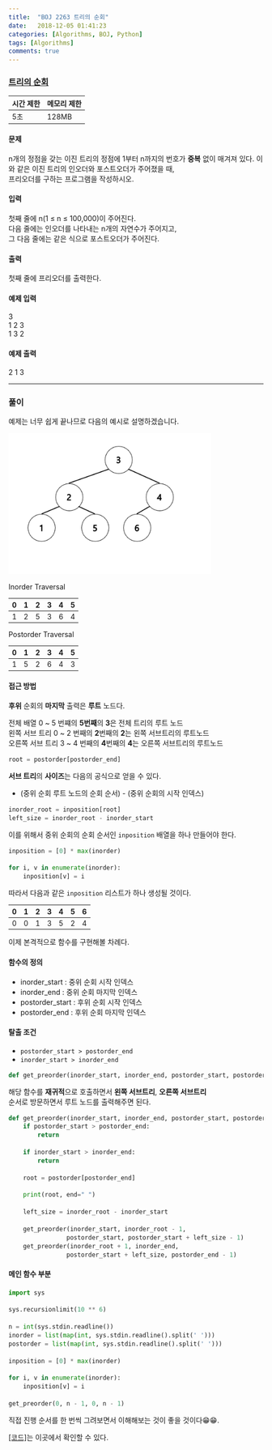 ```yaml
---
title:  "BOJ 2263 트리의 순회"
date:   2018-12-05 01:41:23
categories: [Algorithms, BOJ, Python]
tags: [Algorithms]
comments: true
---
```


### [트리의 순회](https://www.acmicpc.net/problem/2263)

| 시간 제한 | 메모리 제한 |
| --------- | ----------- |
|    5초    |    128MB    |

#### 문제
n개의 정점을 갖는 이진 트리의 정점에 1부터 n까지의 번호가 **중복** 없이 매겨져 있다.
이와 같은 이진 트리의 인오더와 포스트오더가 주어졌을 때,<br/>
프리오더를 구하는 프로그램을 작성하시오.

#### 입력
첫째 줄에 n(1 ≤ n ≤ 100,000)이 주어진다.<br/>
다음 줄에는 인오더를 나타내는 n개의 자연수가 주어지고,<br/>
그 다음 줄에는 같은 식으로 포스트오더가 주어진다.

#### 출력
첫째 줄에 프리오더를 출력한다.

#### 예제 입력
3<br/>
1 2 3<br/>
1 3 2<br/>

#### 예제 출력
2 1 3

- - -

### 풀이

예제는 너무 쉽게 끝나므로 다음의 예시로 설명하겠습니다.

<img src="/assets/2018-12-05-2263/1.PNG" width="400" height="auto">

Inorder Traversal

| 0   | 1   | 2   | 3   | 4   | 5   |
| --- | --- | --- | --- | --- | --- |
| 1   | 2   | 5   | 3   | 6   | 4   |

Postorder Traversal

| 0   | 1   | 2   | 3   | 4   | 5   |
| --- | --- | --- | --- | --- | --- |
| 1   | 5   | 2   | 6   | 4   | 3   |

#### 접근 방법
**후위** 순회의 **마지막** 출력은 **루트** 노드다.<br/>

전체 배열 0 ~ 5 번쨰의 **5번째**의 **3**은 전체 트리의 루트 노드<br/>
왼쪽 서브 트리 0 ~ 2 번째의 **2**번째의 **2**는 왼쪽 서브트리의 루트노드<br/>
오른쪽 서브 트리 3 ~ 4 번째의 **4**번째의 **4**는 오른쪽 서브트리의 루트노드<br/>

```python
root = postorder[postorder_end]
```

**서브 트리**의 **사이즈**는 다음의 공식으로 얻을 수 있다.
- (중위 순회 루트 노드의 순회 순서) - (중위 순회의 시작 인덱스)

```python
inorder_root = inposition[root]
left_size = inorder_root - inorder_start
```

이를 위해서 중위 순회의 순회 순서인 `inposition` 배열을 하나 만들어야 한다.
```python
inposition = [0] * max(inorder)

for i, v in enumerate(inorder):
    inposition[v] = i
```

따라서 다음과 같은 `inposition` 리스트가 하나 생성될 것이다.

| 0   | 1   | 2   | 3   | 4   | 5   | 6   |
| --- | --- | --- | --- | --- | --- | --- |
| 0   | 0   | 1   | 3   | 5   | 2   | 4   |

이제 본격적으로 함수를 구현해볼 차례다.

#### 함수의 정의
- inorder_start : 중위 순회 시작 인덱스
- inorder_end : 중위 순회 마지막 인덱스
- postorder_start : 후위 순회 시작 인덱스
- postorder_end : 후위 순회 마지막 인덱스

#### 탈출 조건
- `postorder_start > postorder_end`
- `inorder_start > inorder_end`

```python
def get_preorder(inorder_start, inorder_end, postorder_start, postorder_end):
```

해당 함수를 **재귀적**으로 호출하면서 **왼쪽 서브트리**, **오른쪽 서브트리**<br/>
순서로 방문하면서 루트 노드를 출력해주면 된다.<br/>

```python
def get_preorder(inorder_start, inorder_end, postorder_start, postorder_end):
    if postorder_start > postorder_end:
        return

    if inorder_start > inorder_end:
        return

    root = postorder[postorder_end]

    print(root, end=" ")

    left_size = inorder_root - inorder_start

    get_preorder(inorder_start, inorder_root - 1,
                postorder_start, postorder_start + left_size - 1)
    get_preorder(inorder_root + 1, inorder_end,
                postorder_start + left_size, postorder_end - 1)
```

#### 메인 함수 부분

```python
import sys

sys.recursionlimit(10 ** 6)

n = int(sys.stdin.readline())
inorder = list(map(int, sys.stdin.readline().split(' ')))
postorder = list(map(int, sys.stdin.readline().split(' ')))

inposition = [0] * max(inorder)

for i, v in enumerate(inorder):
    inposition[v] = i

get_preorder(0, n - 1, 0, n - 1)
```

직접 진행 순서를 한 번씩 그려보면서 이해해보는 것이 좋을 것이다&#128513;&#128513;.<br/>

[[코드]](https://github.com/alstn2468/BaekJoon_Online_Judge/blob/master/2200~2299/2263.py)는 이곳에서 확인할 수 있다.
